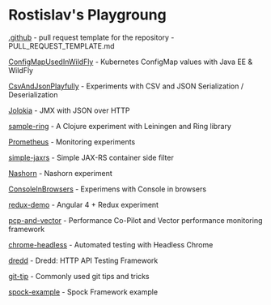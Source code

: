 Rostislav's Playgroung
========================

[.github](.github) -  pull request template for the repository - PULL_REQUEST_TEMPLATE.md

[ConfigMapUsedInWildFly](ConfigMapUsedInWildFly) - Kubernetes ConfigMap values with Java EE & WildFly

[CsvAndJsonPlayfully](CsvAndJsonPlayfully) - Experiments with CSV and JSON Serialization / Deserialization

[Jolokia](Jolokia) - JMX with JSON over HTTP

[sample-ring](sample-ring) - A Clojure experiment with Leiningen and Ring library

[Prometheus](Prometheus) - Monitoring experiments

[simple-jaxrs](simple-jaxrs) - Simple JAX-RS container side filter

[Nashorn](Nashorn) - Nashorn experiment

[ConsoleInBrowsers](ConsoleInBrowsers) - Experimens with Console in browsers

[redux-demo](redux-demo) - Angular 4 + Redux experiment

[pcp-and-vector](pcp-and-vector) - Performance Co-Pilot and Vector performance monitoring framework

[chrome-headless](chrome-headless) - Automated testing with Headless Chrome

[dredd](dredd) - Dredd: HTTP API Testing Framework

[git-tip](git-tip) - Commonly used git tips and tricks

[spock-example](spock-example) - Spock Framework example